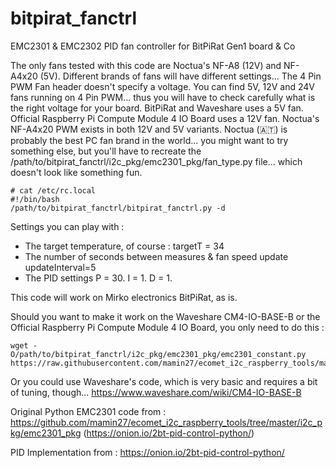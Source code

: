 # bitpirat_fanctrl

EMC2301 & EMC2302 PID fan controller for BitPiRat Gen1 board & Co

The only fans tested with this code are Noctua's NF-A8 (12V) and NF-A4x20 (5V).
Different brands of fans will have different settings...
The 4 Pin PWM Fan header doesn't specify a voltage.
You can find 5V, 12V and 24V fans running on 4 Pin PWM... thus you will have to check carefully what is the right voltage for your board.
BitPiRat and Waveshare uses a 5V fan.
Official Raspberry Pi Compute Module 4 IO Board uses a 12V fan.
Noctua's NF-A4x20 PWM exists in both 12V and 5V variants.
Noctua (🇦🇹) is probably the best PC fan brand in the world... you might want to try something else, but you'll have to recreate the /path/to/bitpirat_fanctrl/i2c_pkg/emc2301_pkg/fan_type.py file... which doesn't look like something fun.

```
# cat /etc/rc.local
#!/bin/bash
/path/to/bitpirat_fanctrl/bitpirat_fanctrl.py -d
```

Settings you can play with :
- The target temperature, of course :
  targetT = 34
- The number of seconds between measures & fan speed update
  updateInterval=5
- The PID settings
    P = 30.
    I = 1.
    D = 1.

This code will work on Mirko electronics BitPiRat, as is.

Should you want to make it work on the Waveshare CM4-IO-BASE-B or the Official Raspberry Pi Compute Module 4 IO Board, you only need to do this :
```
wget -O/path/to/bitpirat_fanctrl/i2c_pkg/emc2301_pkg/emc2301_constant.py https://raw.githubusercontent.com/mamin27/ecomet_i2c_raspberry_tools/master/i2c_pkg/emc2301_pkg/emc2301_constant.py
```

Or you could use Waveshare's code, which is very basic and requires a bit of tuning, though...
https://www.waveshare.com/wiki/CM4-IO-BASE-B

Original Python EMC2301 code from :
https://github.com/mamin27/ecomet_i2c_raspberry_tools/tree/master/i2c_pkg/emc2301_pkg
(https://onion.io/2bt-pid-control-python/)

PID Implementation from :
https://onion.io/2bt-pid-control-python/

